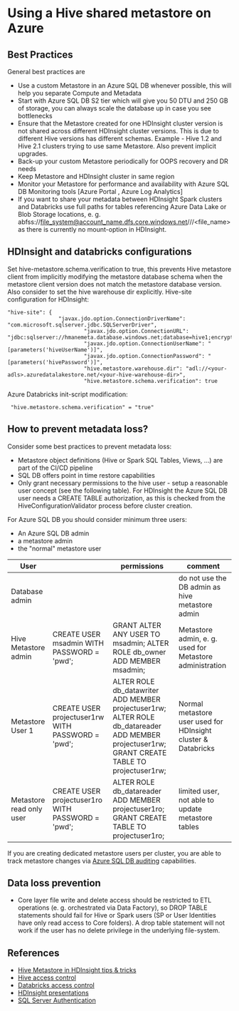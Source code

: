 # Using a Hive shared metastore on Azure

## Best Practices
General best practices are
* Use a custom Metastore in an Azure SQL DB whenever possible, this will help you separate Compute and Metadata
* Start with Azure SQL DB S2 tier which will give you 50 DTU and 250 GB of storage, you can always scale the database up in case you see bottlenecks
* Ensure that the Metastore created for one HDInsight cluster version is not shared across different HDInsight cluster versions. This is due to different Hive versions has different schemas. Example - Hive 1.2 and Hive 2.1 clusters trying to use same Metastore. Also prevent implicit upgrades.
* Back-up your custom Metastore periodically for OOPS recovery and DR needs
* Keep Metastore and HDInsight cluster in same region
* Monitor your Metastore for performance and availability with Azure SQL DB Monitoring tools [Azure Portal , Azure Log Analytics]
* If you want to share your metadata between HDInsight Spark clusters and Databricks use full paths for tables referencing Azure Data Lake or Blob Storage locations, e. g. abfss://file_system@account_name.dfs.core.windows.net/<path>/<path>/<file_name> as there is currently no mount-option in HDInsight.

## HDInsight and databricks configurations

Set hive-metastore.schema.verification to true, this prevents Hive metastore client from implicitly modifying the metastore database schema when the metastore client version does not match the metastore database version.  Also consider to set the hive warehouse dir explicitly. Hive-site configuration for HDInsight: 

    "hive-site": {
                  	"javax.jdo.option.ConnectionDriverName": "com.microsoft.sqlserver.jdbc.SQLServerDriver",
                            "javax.jdo.option.ConnectionURL": "jdbc:sqlserver://hmanemeta.database.windows.net;database=hive1;encrypt=true;trustServerCertificate=true;create=false;loginTimeout=300",
                            "javax.jdo.option.ConnectionUserName": "[parameters('hiveUserName')]",
                            "javax.jdo.option.ConnectionPassword": "[parameters('hivePassword')]",
                            "hive.metastore.warehouse.dir": "adl://<your-adls>.azuredatalakestore.net/<your-hive-warehouse-dir>",
                            "hive.metastore.schema.verification": true
                            
 Azure Databricks init-script modification:
 
     "hive.metastore.schema.verification" = "true"


## How to prevent metadata loss?
Consider some best practices to prevent metadata loss:
* Metastore object definitions (Hive or Spark SQL Tables, Views, …) are part of the CI/CD pipeline
* SQL DB offers point in time restore capabilities
* Only grant necessary permissions to the hive user - setup a reasonable user concept (see the following table). For HDInsight the Azure SQL DB user needs a CREATE TABLE authorization, as this is checked from the HiveConfigurationValidator process before cluster creation.

For Azure SQL DB you should consider minimum three users:
* An Azure SQL DB admin
* a metastore admin
* the "normal" metastore user

User||permissions|comment|
--- | --- | --- | --- 
|Database admin|||do not use the DB admin as hive metastore admin|
|Hive Metastore admin|CREATE USER msadmin WITH PASSWORD = 'pwd';|GRANT ALTER ANY USER TO msadmin; ALTER ROLE db_owner ADD MEMBER msadmin;|Metastore admin, e. g. used for Metastore administration|
|Metastore User 1 |CREATE USER projectuser1rw WITH PASSWORD = 'pwd';|ALTER ROLE db_datawriter ADD MEMBER projectuser1rw; ALTER ROLE db_datareader ADD MEMBER projectuser1rw; GRANT CREATE TABLE TO projectuser1rw;|Normal metastore user used for HDInsight cluster & Databricks|
|Metastore read only user |CREATE USER projectuser1ro WITH PASSWORD = 'pwd';|ALTER ROLE db_datareader ADD MEMBER projectuser1ro; GRANT CREATE TABLE TO projectuser1ro;|limited user, not able to update metastore tables|

If you are creating dedicated metastore users per cluster, you are able to track metastore changes via [Azure SQL DB auditing](https://docs.microsoft.com/en-us/azure/sql-database/sql-database-auditing) capabilities.

## Data loss prevention
* Core layer file write and delete access should be restricted to ETL operations (e. g. orchestrated via Data Factory), so DROP TABLE statements should fail for Hive or Spark users (SP or User Identities have only read access to Core folders). A drop table statement will not work if the user has no delete privilege in the underlying file-system.


## References
* [Hive Metastore in HDInsight tips & tricks](https://blogs.msdn.microsoft.com/azuredatalake/2017/03/24/hive-metastore-in-hdinsight-tips-tricks-best-practices/)
* [Hive access control](https://cwiki.apache.org/confluence/display/Hive/SQL+Standard+Based+Hive+Authorization)
* [Databricks access control](https://docs.azuredatabricks.net/administration-guide/admin-settings/table-acls/index.html#table-access-control)
* [HDInsight presentations](https://www.slideshare.net/AshishThapliyal5)
* [SQL Server Authentication](https://docs.microsoft.com/en-us/sql/relational-databases/security/authentication-access/database-level-roles?view=sql-server-2017)


